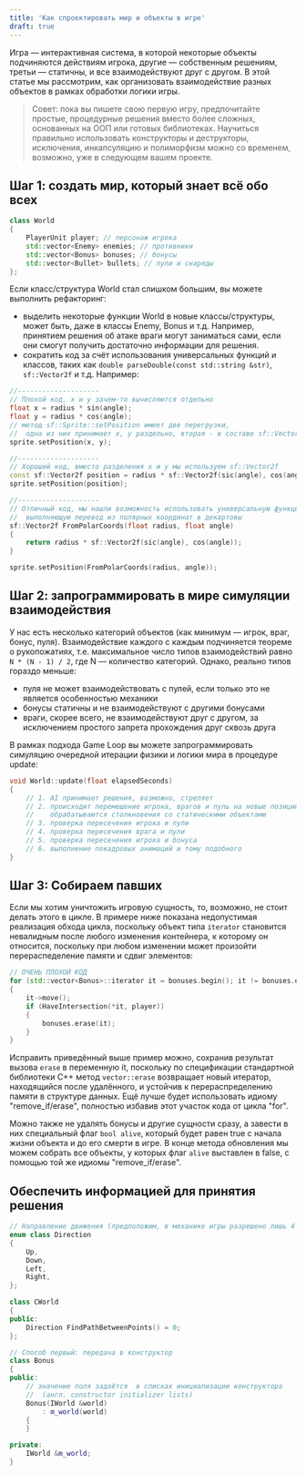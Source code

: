 ```yaml
---
title: 'Как спроектировать мир и объекты в игре'
draft: true
---
```


Игра — интерактивная система, в которой некоторые объекты подчиняются действиям игрока, другие — собственным решениям, третьи — статичны, и все взаимодействуют друг с другом. В этой статье мы рассмотрим, как организовать взаимодействие разных объектов в рамках обработки логики игры.

> Совет: пока вы пишете свою первую игру, предпочитайте простые, процедурные решения вместо более сложных, основанных на ООП или готовых библиотеках. Научиться правильно использовать конструкторы и деструкторы, исключения, инкапсуляцию и полиморфизм можно со временем, возможно, уже в следующем вашем проекте.

## Шаг 1: создать мир, который знает всё обо всех

```cpp
class World
{
    PlayerUnit player; // персонаж игрока
    std::vector<Enemy> enemies; // противники
    std::vector<Bonus> bonuses; // бонусы
    std::vector<Bullet> bullets; // пули и снаряды
};
```

Если класс/структура World стал слишком большим, вы можете выполнить рефакторинг:

-  выделить некоторые функции World в новые классы/структуры, может быть, даже в классы Enemy, Bonus и т.д. Например, принятием решения об атаке враги могут заниматься сами, если они смогут получить достаточно информации для решения.
-  сократить код за счёт использования универсальных функций и классов, таких как `double parseDouble(const std::string &str)`, `sf::Vector2f` и т.д. Например:

```cpp
//--------------------
// Плохой код, x и y зачем-то вычисляются отдельно
float x = radius * sin(angle);
float y = radius * cos(angle);
// метод sf::Sprite::setPosition имеет две перегрузки,
//  одна из них принимает x, y раздельно, вторая - в составе sf::Vector2f
sprite.setPosition(x, y);

//--------------------
// Хороший код, вместо разделения x и y мы используем sf::Vector2f
const sf::Vector2f position = radius * sf::Vector2f(sic(angle), cos(angle));
sprite.setPosition(position);

//--------------------
// Отличный код, мы нашли возможность использовать универсальную функцию,
//  выполняющую перевод из полярных координат в декартовы
sf::Vector2f FromPolarCoords(float radius, float angle)
{
    return radius * sf::Vector2f(sic(angle), cos(angle));
}

sprite.setPosition(FromPolarCoords(radius, angle));
```

## Шаг 2: запрограммировать в мире симуляции взаимодействия

У нас есть несколько категорий объектов (как минимум — игрок, враг, бонус, пуля). Взаимодействие каждого с каждым подчиняется теореме о рукопожатиях, т.е. максимальное число типов взаимодействий равно `N * (N - 1) / 2`, где N — количество категорий. Однако, реально типов гораздо меньше:

- пуля не может взаимодействовать с пулей, если только это не является особенностью механики
- бонусы статичны и не взаимодействуют с другими бонусами
- враги, скорее всего, не взаимодействуют друг с другом, за исключением простого запрета прохождения друг сквозь друга

В рамках подхода Game Loop вы можете запрограммировать симуляцию очередной итерации физики и логики мира в процедуре update:

```cpp
void World::update(float elapsedSeconds)
{
    // 1. AI принимает решения, возможно, стреляет
    // 2. происходит перемещение игрока, врагов и пуль на новые позиции,
    //    обрабатываются столкновения со статическими объектами
    // 3. проверка пересечения игрока и пули
    // 4. проверка пересечения врага и пули
    // 5. проверка пересечения игрока и бонуса
    // 6. выполнение покадровых анимаций и тому подобного
}
```

## Шаг 3: Собираем павших

Если мы хотим уничтожить игровую сущность, то, возможно, не стоит делать этого в цикле. В примере ниже показана недопустимая реализация обхода цикла, поскольку объект типа `iterator` становится невалидным после любого изменения контейнера, к которому он относится, поскольку при любом изменении может произойти перераспеделение памяти и сдвиг элементов:

```cpp
// ОЧЕНЬ ПЛОХОЙ КОД
for (std::vector<Bonus>::iterator it = bonuses.begin(); it != bonuses.end(); ++it)
{
    it->move();
    if (HaveIntersection(*it, player))
    {
        bonuses.erase(it);
    }
}
```

Исправить приведённый выше пример можно, сохранив результат вызова `erase` в переменную it, поскольку по спецификации стандартной библиотеки C++ метод `vector::erase` возвращает новый итератор, находящийся после удалённого, и устойчив к перераспределению памяти в структуре данных. Ещё лучше будет использовать идиому "remove_if/erase", полностью избавив этот участок кода от цикла "for".

Можно также не удалять бонусы и другие сущности сразу, а завести в них специальный флаг `bool alive`, который будет равен true с начала жизни объекта и до его смерти в игре. В конце метода обновления мы можем собрать все объекты, у которых флаг `alive` выставлен в false, с помощью той же идиомы "remove_if/erase".

## Обеспечить информацией для принятия решения

```cpp
// Направление движения (предположим, в механике игры разрешено лишь 4 направления)
enum class Direction
{
    Up,
    Down,
    Left,
    Right,
};

class CWorld
{
public:
    Direction FindPathBetweenPoints() = 0;
};

// Способ первый: передача в конструктор
class Bonus
{
public:
    // значение поля задаётся  в списках инициализации конструктора
    //  (англ. constructor initializer lists)
    Bonus(IWorld &world)
        : m_world(world)
    {
    }

private:
    IWorld &m_world;
}
```
